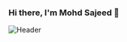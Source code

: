 ### Hi there, I'm Mohd Sajeed  👋

![Header](./https://github.com/mohd-sajeed/mohd-Sajeed/blob/master/github-header-image.png)

<!--<picture>
 <source media="(prefers-color-scheme: dark)" srcset=https://github.com/mohd-sajeed/mohd-Sajeed/blob/master/github-header-image.png>
 <img alt=Aspiring Full-Stack Developer src=https://github.com/mohd-sajeed/mohd-Sajeed/blob/master/github-header-image.png>
</picture>



<!--
**mohd-sajeed/mohd-Sajeed** is a ✨ _special_ ✨ repository because its `README.md` (this file) appears on your GitHub profile.

Here are some ideas to get you started:

- 🔭 I’m currently working on ...
- 🌱 I’m currently learning ...
- 👯 I’m looking to collaborate on ...
- 🤔 I’m looking for help with ...
- 💬 Ask me about ...
- 📫 How to reach me: ...
- 😄 Pronouns: ...
- ⚡ Fun fact: ...
-->
